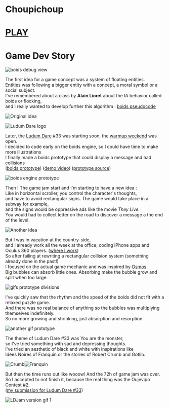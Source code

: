# Choupichoup
# [PLAY]  
# Game Dev Story

![boids debug view][boids debug view]

The first idea for a game concept was a system of floating entities.  
Entities was following a bigger entity with a concept, a moral symbol or a social subject.  
I've remembered about a class by **Alain Lioret** about the IA behavior called boids or flocking,  
and I really wanted to develop further this algorithm : [boids pseudocode]

![Original idea][Original idea]

![Ludum Dare logo][Ludum Dare logo]

Later, the [Ludum Dare] #33 was starting soon, the [warmup weekend] was open.  
I decided to code early on the boids engine, so I could have time to make more illustrations  
I finally made a boids prototype that could display a message and had collisions  
([boids prototype]) ([demo video]) ([prototype source])

![boids engine prototype][boids engine prototype]

Then ! The game jam start and I'm starting to have a new idea :  
Like in horizontal scroller, you control the character's thoughts,  
and have to avoid rectangular signs. The game would take place in a subway for example,  
and the signs would be oppressive ads like the movie *They Live*.  
You would had to collect letter on the road to discover a message a the end of the level.

![Another idea][Another idea]

But I was in vacation at the country-side,  
and I already work all the week at the office, coding iPhone apps and Oculus 360 players.  ([where I work])  
So after failing at rewriting a rectangular collision system (something already done in the past!)  
I focused on the actual game mechanic and was inspired by [Osmos]  
Big bubbles can absorb little ones. Absorbing make the bubble grow and split when too large.  

![gifs prototype divisions][gifs prototype divisions]

I've quickly saw that the rhythm and the speed of the boids did not fit with a relaxed puzzle game.  
And there was no real balance of anything so the bubbles was multiplying themselves indefinitely.  
So no more growing and shrinking, just absorption and resorption.  

![another gif prototype][another gif prototype]

The theme of Ludum Dare #33 was You are the monster,  
so I've tried something with sad and depressing thoughts.  
I've tried an aesthetic of black and white with inspirations like  
Idées Noires of Franquin or the stories of Robert Crumb and Gotlib.  

![Crumb][Crumb]![Franquin][Franquin]

But then the time runs out like wooow! And the 72h of game jam was over.  
So I accepted to not finish it, because the real thing was the Oujevipo Contest #2.  
([my submission for Ludum Dare #33])

![LDJam version gif 1][LDJam version gif 1]


[Ludum Dare]: <http://ludumdare.com/compo/about-ludum-dare/>
[warmup weekend]: <http://ludumdare.com/compo/2015/08/13/warmup-weekend-for-ludum-dare-33/>
[PLAY]: <http://leon.itch.io/choupichoup>
[boids pseudocode]: <http://www.kfish.org/boids/pseudocode.html>
[boids prototype]: <http://leon196.github.io/Boids/>
[demo video]: <https://youtu.be/s-yLMrPfK4c>
[prototype source]: <https://github.com/leon196/Choupichoup/tree/fbe9272b0a22967af8b4b49a69038714329f8fa2>
[where I work]: <http://www.dvmobile.fr/>
[Osmos]: <http://www.osmos-game.com/>
[my submission for Ludum Dare #33]: <http://ludumdare.com/compo/ludum-dare-33/?action=preview&uid=11872>
[boids engine prototype]: https://raw.githubusercontent.com/leon196/Choupichoup/master/notes/letter.gif (boids engine prototype)
[boids debug view]: https://raw.githubusercontent.com/leon196/Choupichoup/master/notes/debugview.gif (boids debug view)
[Ludum Dare logo]: https://raw.githubusercontent.com/leon196/Choupichoup/master/notes/LDLogo2015.png (Ludum Dare)
[Original Idea]: https://raw.githubusercontent.com/leon196/Choupichoup/master/notes/originalIdea.jpg (Original idea)
[Another idea]: https://raw.githubusercontent.com/leon196/Choupichoup/master/notes/scroller.jpg (Another idea)
[gifs prototype divisions]: https://raw.githubusercontent.com/leon196/Choupichoup/master/notes/division.gif (Divisions)
[another gif prototype]: https://raw.githubusercontent.com/leon196/Choupichoup/master/notes/6d.gif (Another gif)
[Franquin]: https://raw.githubusercontent.com/leon196/Choupichoup/master/notes/idees_noires.gif (Franquin)
[Crumb]: https://raw.githubusercontent.com/leon196/Choupichoup/master/notes/kafka15.jpg (Robert Crumb)
[Gotlib]: https://raw.githubusercontent.com/leon196/Choupichoup/master/notes/Gotlib_Newton_Popart.jpg (Gotlib)
[LDJam version gif 1]: https://raw.githubusercontent.com/leon196/Choupichoup/master/notes/10d.gif (LDJam version gif 1)
